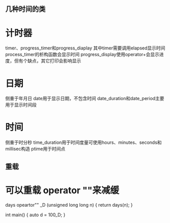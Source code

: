 ## 几种时间的类
# 计时器
timer、progress_timer和progress_diaplay
其中timer需要调用elapsed显示时间
process_timer的析构函数会显示时间
progress_display使用operator+会显示进度，但有个缺点，其它打印会影响显示

# 日期
侧重于年月日
date用于显示日期，不包含时间
date_duration和date_period主要用于显示时间段

# 时间
侧重于时分秒
time_duration用于时间度量可使用hours、minutes、seconds和millisec构造
ptime用于时间点

## 重载
# 可以重载 operator ""来减缓
days opeartor"" _D (unsigned long long n)
{
    return days(n);
}

int main()
{
    auto d = 100_D;
}


